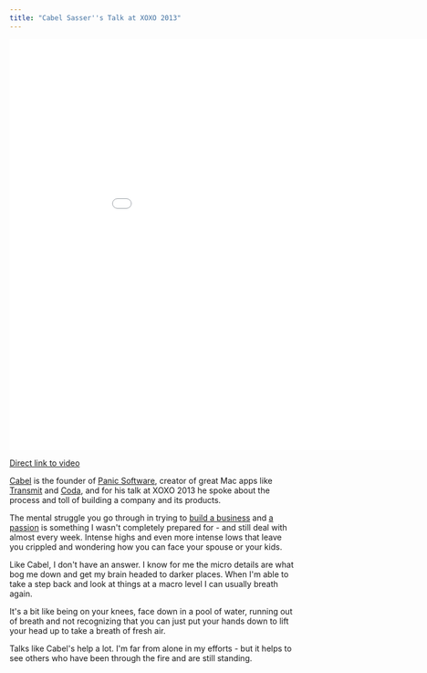 ```yaml
---
title: "Cabel Sasser''s Talk at XOXO 2013"
---
```

<p><iframe width="960" height="720" src="//www.youtube.com/embed/8ZXWdR7RzV8?rel=0" frameborder="0" allowfullscreen></iframe></p>
<p><a href="https://youtu.be/8ZXWdR7RzV8">Direct link to video</a></p>
<p><a href="https://cabel.me">Cabel</a> is the founder of <a href="https://panic.com">Panic Software</a>, creator of great Mac apps like <a href="https://itunes.apple.com/ca/app/transmit/id403388562?mt=12">Transmit</a> and <a href="https://itunes.apple.com/ca/app/coda-2/id499340368?mt=12">Coda</a>, and for his talk at XOXO 2013 he spoke about the process and toll of building a company and its products.</p>
<p>The mental struggle you go through in trying to <a href="https://lemonproductions.ca">build a business</a> and <a href="https://ssktn.com">a passion</a> is something I wasn't completely prepared for - and still deal with almost every week. Intense highs and even more intense lows that leave you crippled and wondering how you can face your spouse or your kids.</p>
<p>Like Cabel, I don't have an answer. I know for me the micro details are what bog me down and get my brain headed to darker places. When I'm able to take a step back and look at things at a macro level I can usually breath again.</p>
<p>It's a bit like being on your knees, face down in a pool of water, running out of breath and not recognizing that you can just put your hands down to lift your head up to take a breath of fresh air.</p>
<p>Talks like Cabel's help a lot. I'm far from alone in my efforts - but it helps to see others who have been through the fire and are still standing.</p>
